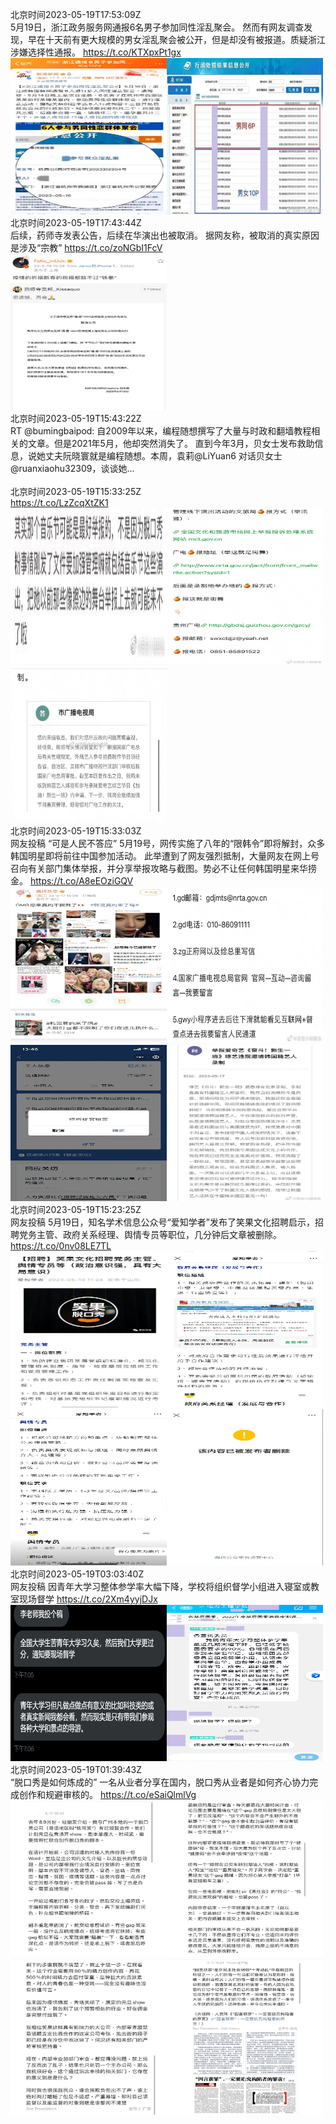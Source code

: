 北京时间2023-05-19T17:53:09Z<br>5月19日，浙江政务服务网通报6名男子参加同性淫乱聚会。
然而有网友调查发现，早在十天前有更大规模的男女淫乱聚会被公开，但是却没有被报道。质疑浙江涉嫌选择性通报。 https://t.co/KTXpxPt1gx<br><img src='/temp/2023/1659497410115059712_0.jpg' width='250' height='250'><img src='/temp/2023/1659497410115059712_1.jpg' width='250' height='250'><br>北京时间2023-05-19T17:43:44Z<br>后续，药师寺发表公告，后续在华演出也被取消。
据网友称，被取消的真实原因是涉及“宗教” https://t.co/zoNGbI1FcV<br><img src='/temp/2023/1659495043055362048_0.jpg' width='250' height='250'><br>北京时间2023-05-19T15:43:22Z<br>RT @bumingbaipod: 自2009年以来，编程随想撰写了大量与时政和翻墙教程相关的文章。但是2021年5月，他却突然消失了。
直到今年3月，贝女士发布救助信息，说她丈夫阮晓寰就是编程随想。本周，袁莉@LiYuan6 对话贝女士@ruanxiaohu32309，谈谈她…<br><br>北京时间2023-05-19T15:33:25Z<br>https://t.co/LzZcqXtZK1<br><img src='/temp/2023/1659462245447876608_0.jpg' width='250' height='250'><img src='/temp/2023/1659462245447876608_1.jpg' width='250' height='250'><img src='/temp/2023/1659462245447876608_2.jpg' width='250' height='250'><br>北京时间2023-05-19T15:33:03Z<br>网友投稿
“可是人民不答应”
5月19号，网传实施了八年的“限韩令”即将解封，众多韩国明星即将前往中国参加活动。
此举遭到了网友强烈抵制，大量网友在网上号召向有关部门集体举报，并分享举报攻略与截图。势必不让任何韩国明星来华捞金。 https://t.co/A8eEOziGQV<br><img src='/temp/2023/1659462154527944706_0.jpg' width='250' height='250'><img src='/temp/2023/1659462154527944706_1.jpg' width='250' height='250'><img src='/temp/2023/1659462154527944706_2.jpg' width='250' height='250'><img src='/temp/2023/1659462154527944706_3.jpg' width='250' height='250'><br>北京时间2023-05-19T15:23:25Z<br>网友投稿
5月19日，知名学术信息公众号“爱知学者”发布了笑果文化招聘启示，招聘党务主管、政府关系经理、舆情专员等职位，几分钟后文章被删除。 https://t.co/0nv08LE7TL<br><img src='/temp/2023/1659459729607753730_0.jpg' width='250' height='250'><img src='/temp/2023/1659459729607753730_1.jpg' width='250' height='250'><img src='/temp/2023/1659459729607753730_2.jpg' width='250' height='250'><img src='/temp/2023/1659459729607753730_3.jpg' width='250' height='250'><br>北京时间2023-05-19T03:03:40Z<br>网友投稿
因青年大学习整体参学率大幅下降，学校将组织督学小组进入寝室或教室现场督学 https://t.co/2Xm4yyjDJx<br><img src='/temp/2023/1659273566217543714_0.jpg' width='250' height='250'><img src='/temp/2023/1659273566217543714_1.jpg' width='250' height='250'><br>北京时间2023-05-19T01:39:43Z<br>“脱口秀是如何炼成的”
一名从业者分享在国内，脱口秀从业者是如何齐心协力完成创作和规避审核的。 https://t.co/eSaiQlmlVg<br><img src='/temp/2023/1659252438627385378_0.jpg' width='250' height='250'><img src='/temp/2023/1659252438627385378_1.jpg' width='250' height='250'><img src='/temp/2023/1659252438627385378_2.jpg' width='250' height='250'><img src='/temp/2023/1659252438627385378_3.jpg' width='250' height='250'><br>